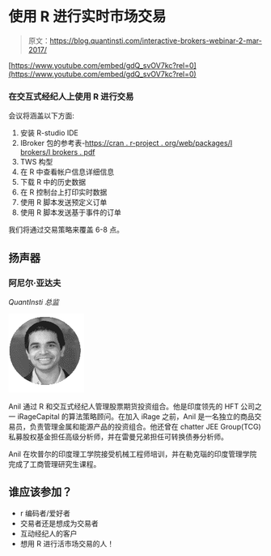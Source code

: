 # 使用 R 进行实时市场交易

> 原文：<https://blog.quantinsti.com/interactive-brokers-webinar-2-mar-2017/>

[https://www.youtube.com/embed/gdQ_svOV7kc?rel=0](https://www.youtube.com/embed/gdQ_svOV7kc?rel=0)

### 在交互式经纪人上使用 R 进行交易

会议将涵盖以下方面:

1.  安装 R-studio IDE
2.  IBroker 包的参考表-[https://cran . r-project . org/web/packages/I brokers/I brokers . pdf](https://cran.r-project.org/web/packages/IBrokers/IBrokers.pdf)
3.  TWS 构型
4.  在 R 中查看帐户信息详细信息
5.  下载 R 中的历史数据
6.  在 R 控制台上打印实时数据
7.  使用 R 脚本发送预定义订单
8.  使用 R 脚本发送基于事件的订单

我们将通过交易策略来覆盖 6-8 点。

## 扬声器

### 阿尼尔·亚达夫

*QuantInsti 总监*

![](img/34dc9123ee7a69f5f6a3ed84c1e6efd2.png)

Anil 通过 R 和交互式经纪人管理股票期货投资组合。他是印度领先的 HFT 公司之一 iRageCapital 的算法策略顾问。在加入 iRage 之前，Anil 是一名独立的商品交易员，负责管理金属和能源产品的投资组合。他还曾在 chatter JEE Group(TCG)私募股权基金担任高级分析师，并在雷曼兄弟担任可转换债券分析师。

Anil 在坎普尔的印度理工学院接受机械工程师培训，并在勒克瑙的印度管理学院完成了工商管理研究生课程。

## 谁应该参加？

*   r 编码者/爱好者
*   交易者还是想成为交易者
*   互动经纪人的客户
*   想用 R 进行活市场交易的人！